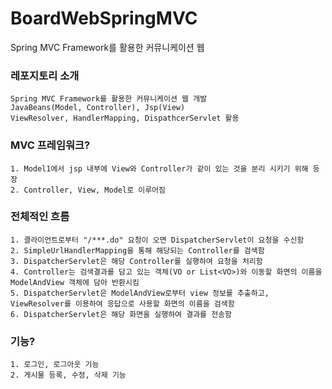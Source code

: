 # BoardWebSpringMVC
Spring MVC Framework를 활용한 커뮤니케이션 웹

### 레포지토리 소개
```
Spring MVC Framework를 활용한 커뮤니케이션 웹 개발 
JavaBeans(Model, Controller), Jsp(View) 
ViewResolver, HandlerMapping, DispathcerServlet 활용
```

### MVC 프레임워크?
```
1. Model1에서 jsp 내부에 View와 Controller가 같이 있는 것을 분리 시키기 위해 등장 
2. Controller, View, Model로 이루어짐
```

### 전체적인 흐름 
```
1. 클라이언트로부터 "/***.do" 요청이 오면 DispatcherServlet이 요청을 수신함 
2. SimpleUrlHandlerMapping을 통해 해당되는 Controller를 검색함 
3. DispatcherServlet은 해당 Controller를 실행하여 요청을 처리함 
4. Controller는 검색결과를 담고 있는 객체(VO or List<VO>)와 이동할 화면의 이름을 ModelAndView 객체에 담아 반환시킴 
5. DispatcherServlet은 ModelAndView로부터 view 정보를 추출하고, ViewResolver를 이용하여 응답으로 사용할 화면의 이름을 검색함
6. DispatcherServlet은 해당 화면을 실행하여 결과를 전송함
```

### 기능?
```
1. 로그인, 로그아웃 기능
2. 게시물 등록, 수정, 삭제 기능
```
